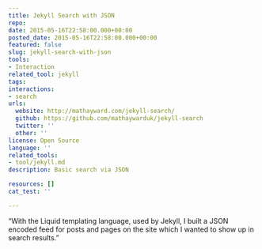 ```yaml
---
title: Jekyll Search with JSON
repo: 
date: 2015-05-16T22:58:00.000+00:00
posted_date: 2015-05-16T22:58:00.000+00:00
featured: false
slug: jekyll-search-with-json
tools:
- Interaction
related_tool: jekyll
tags:
interactions:
- search
urls:
  website: http://mathayward.com/jekyll-search/
  github: https://github.com/mathaywarduk/jekyll-search
  twitter: ''
  other: ''
license: Open Source
language: ''
related_tools:
- tool/jekyll.md
description: Basic search via JSON

resources: []
cat_test: ''

---
```

“With the Liquid templating language, used by Jekyll, I built a JSON encoded feed for posts and pages on the site which I wanted to show up in search results.”
